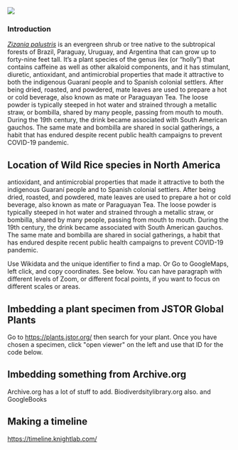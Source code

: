 <a href="https://www.juncture-digital.org"><img src="https://juncture-digital.github.io/juncture/static/images/ve-button.png"></a>

<param ve-config 
       title="Wild Rice"
       author="Lindi Masur"
       source-image="https://upload.wikimedia.org/wikipedia/commons/d/d5/Zizania_palustris_macro.jpg"
       banner="https://upload.wikimedia.org/wikipedia/commons/d/d5/Zizania_palustris_macro.jpg"
       layout="vertical">

### Introduction

[*Zizania palustris*](https://powo.science.kew.org/taxon/urn:lsid:ipni.org:names:304686-2) is an evergreen shrub or tree native to the subtropical forests of Brazil, Paraguay, Uruguay, and Argentina that can grow up to forty-nine feet tall. It’s a plant species of the genus ilex (or “holly”) that contains caffeine as well as other alkaloid components, and it has stimulant, diuretic, antioxidant, and antimicrobial properties that made it attractive to both the indigenous Guaraní people and to Spanish colonial settlers. After being dried, roasted, and powdered, mate leaves are used to prepare a hot or cold beverage, also known as mate or Paraguayan Tea. The loose powder is typically steeped in hot water and strained through a <span data-click-image-zoomto="212,231,462,467"> metallic straw</span>, or bombilla, shared by many people, passing from mouth to mouth. During the 19th century, the drink became associated with South American gauchos. The same mate and bombilla are shared in social gatherings, a habit that has endured despite recent public health campaigns to prevent COVID-19 pandemic.

<param ve-video
       id="kNjTsmfImeY"
       title="Why Manoomin is so expensive">

## Location of Wild Rice species in North America

antioxidant, and antimicrobial properties that made it attractive to both the indigenous Guaraní people and to Spanish colonial settlers. After being dried, roasted, and powdered, mate leaves are used to prepare a hot or cold beverage, also known as mate or Paraguayan Tea. The loose powder is typically steeped in hot water and strained through a <span data-click-image-zoomto="212,231,462,467"> metallic straw</span>, or bombilla, shared by many people, passing from mouth to mouth. During the 19th century, the drink became associated with South American gauchos. The same mate and bombilla are shared in social gatherings, a habit that has endured despite recent public health campaigns to prevent COVID-19 pandemic.

Use Wikidata and the unique identifier to find a map. Or Go to GoogleMaps, left click, and copy coordinates. See below. You can have paragraph with different levels of Zoom, or different focal points, if you want to focus on different scales or areas. 

<param ve-map center="36.144631251519826, -86.79027462424366" show-labels"
       zoom=6>

## Imbedding a plant specimen from JSTOR Global Plants 

Go to https://plants.jstor.org/ then search for your plant. Once you have chosen a specimen, click "open viewer" on the left and use that ID for the code below.

<param ve-plant-specimen jpid="10.5555/al.ap.specimen.k000588599">

## Imbedding something from Archive.org

Archive.org has a lot of stuff to add. Biodiverdsitylibrary.org also. and GoogleBooks

<param ve-iframe src="https://archive.org/details/plantesusuellesd00sain/page/n14/mode/2up?view=theater&output=embed">


## Making a timeline

https://timeline.knightlab.com/ 

